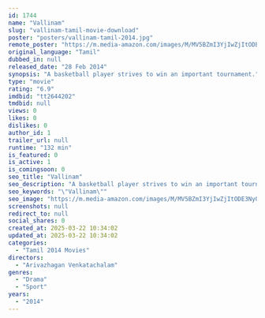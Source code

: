 ```yaml
---
id: 1744
name: "Vallinam"
slug: "vallinam-tamil-movie-download"
poster: "posters/vallinam-tamil-2014.jpg"
remote_poster: "https://m.media-amazon.com/images/M/MV5BZmI3YjIwZjItODE3Ny00NmFkLWJiOWItMDU0MjIyODVhNDNmXkEyXkFqcGdeQXVyMTEzNzg0Mjkx._V1_SX300.jpg"
original_language: "Tamil"
dubbed_in: null
released_date: "28 Feb 2014"
synopsis: "A basketball player strives to win an important tournament."
type: "movie"
rating: "6.9"
imdbid: "tt2644202"
tmdbid: null
views: 0
likes: 0
dislikes: 0
author_id: 1
trailer_url: null
runtime: "132 min"
is_featured: 0
is_active: 1
is_comingsoon: 0
seo_title: "Vallinam"
seo_description: "A basketball player strives to win an important tournament."
seo_keywords: "\"Vallinam\""
seo_image: "https://m.media-amazon.com/images/M/MV5BZmI3YjIwZjItODE3Ny00NmFkLWJiOWItMDU0MjIyODVhNDNmXkEyXkFqcGdeQXVyMTEzNzg0Mjkx._V1_SX300.jpg"
screenshots: null
redirect_to: null
social_shares: 0
created_at: 2025-03-22 10:34:02
updated_at: 2025-03-22 10:34:02
categories:
  - "Tamil 2014 Movies"
directors:
  - "Arivazhagan Venkatachalam"
genres:
  - "Drama"
  - "Sport"
years:
  - "2014"
---
```

